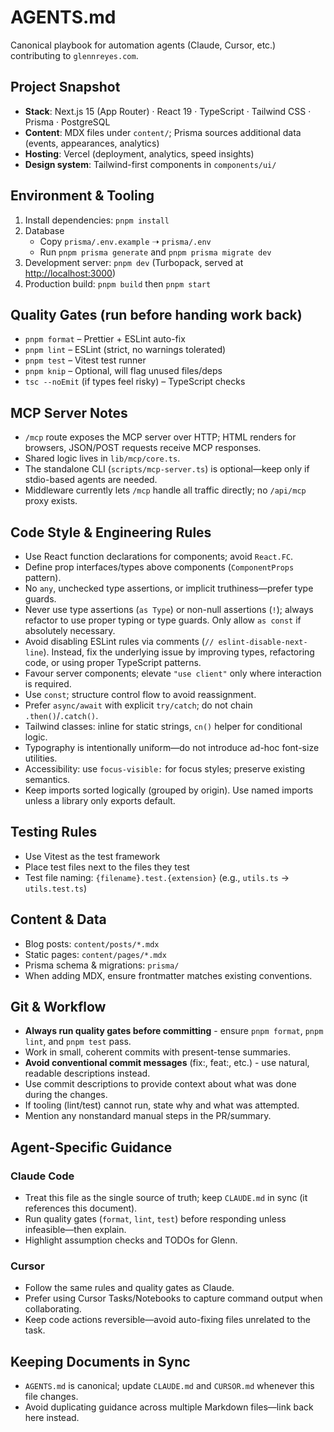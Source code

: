 # AGENTS.md

Canonical playbook for automation agents (Claude, Cursor, etc.) contributing to `glennreyes.com`.

## Project Snapshot

- **Stack**: Next.js 15 (App Router) · React 19 · TypeScript · Tailwind CSS · Prisma · PostgreSQL
- **Content**: MDX files under `content/`; Prisma sources additional data (events, appearances, analytics)
- **Hosting**: Vercel (deployment, analytics, speed insights)
- **Design system**: Tailwind-first components in `components/ui/`

## Environment & Tooling

1. Install dependencies: `pnpm install`
2. Database
   - Copy `prisma/.env.example` ➝ `prisma/.env`
   - Run `pnpm prisma generate` and `pnpm prisma migrate dev`
3. Development server: `pnpm dev` (Turbopack, served at <http://localhost:3000>)
4. Production build: `pnpm build` then `pnpm start`

## Quality Gates (run before handing work back)

- `pnpm format` – Prettier + ESLint auto-fix
- `pnpm lint` – ESLint (strict, no warnings tolerated)
- `pnpm test` – Vitest test runner
- `pnpm knip` – Optional, will flag unused files/deps
- `tsc --noEmit` (if types feel risky) – TypeScript checks

## MCP Server Notes

- `/mcp` route exposes the MCP server over HTTP; HTML renders for browsers, JSON/POST requests receive MCP responses.
- Shared logic lives in `lib/mcp/core.ts`.
- The standalone CLI (`scripts/mcp-server.ts`) is optional—keep only if stdio-based agents are needed.
- Middleware currently lets `/mcp` handle all traffic directly; no `/api/mcp` proxy exists.

## Code Style & Engineering Rules

- Use React function declarations for components; avoid `React.FC`.
- Define prop interfaces/types above components (`ComponentProps` pattern).
- No `any`, unchecked type assertions, or implicit truthiness—prefer type guards.
- Never use type assertions (`as Type`) or non-null assertions (`!`); always refactor to use proper typing or type guards. Only allow `as const` if absolutely necessary.
- Avoid disabling ESLint rules via comments (`// eslint-disable-next-line`). Instead, fix the underlying issue by improving types, refactoring code, or using proper TypeScript patterns.
- Favour server components; elevate `"use client"` only where interaction is required.
- Use `const`; structure control flow to avoid reassignment.
- Prefer `async/await` with explicit `try/catch`; do not chain `.then()`/`.catch()`.
- Tailwind classes: inline for static strings, `cn()` helper for conditional logic.
- Typography is intentionally uniform—do not introduce ad-hoc font-size utilities.
- Accessibility: use `focus-visible:` for focus styles; preserve existing semantics.
- Keep imports sorted logically (grouped by origin). Use named imports unless a library only exports default.

## Testing Rules

- Use Vitest as the test framework
- Place test files next to the files they test
- Test file naming: `{filename}.test.{extension}` (e.g., `utils.ts` → `utils.test.ts`)

## Content & Data

- Blog posts: `content/posts/*.mdx`
- Static pages: `content/pages/*.mdx`
- Prisma schema & migrations: `prisma/`
- When adding MDX, ensure frontmatter matches existing conventions.

## Git & Workflow

- **Always run quality gates before committing** - ensure `pnpm format`, `pnpm lint`, and `pnpm test` pass.
- Work in small, coherent commits with present-tense summaries.
- **Avoid conventional commit messages** (fix:, feat:, etc.) - use natural, readable descriptions instead.
- Use commit descriptions to provide context about what was done during the changes.
- If tooling (lint/test) cannot run, state why and what was attempted.
- Mention any nonstandard manual steps in the PR/summary.

## Agent-Specific Guidance

### Claude Code

- Treat this file as the single source of truth; keep `CLAUDE.md` in sync (it references this document).
- Run quality gates (`format`, `lint`, `test`) before responding unless infeasible—then explain.
- Highlight assumption checks and TODOs for Glenn.

### Cursor

- Follow the same rules and quality gates as Claude.
- Prefer using Cursor Tasks/Notebooks to capture command output when collaborating.
- Keep code actions reversible—avoid auto-fixing files unrelated to the task.

## Keeping Documents in Sync

- `AGENTS.md` is canonical; update `CLAUDE.md` and `CURSOR.md` whenever this file changes.
- Avoid duplicating guidance across multiple Markdown files—link back here instead.
